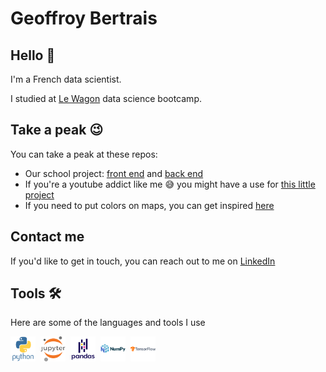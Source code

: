 # Geoffroy Bertrais

## Hello :wave:

I'm a French data scientist.

I studied at [Le Wagon](https://github.com/lewagon) data science bootcamp.

## Take a peak :wink:

You can take a peak at these repos:
* Our school project: [front end](https://github.com/JulianBreaud/ephesusWeb) and [back end](https://github.com/GeoffroyGit/ephesus)
* If you're a youtube addict like me :sweat_smile: you might have a use for [this little project](https://github.com/GeoffroyGit/youtubeWatchlist)
* If you need to put colors on maps, you can get inspired [here](https://github.com/GeoffroyGit/abeona)

## Contact me

If you'd like to get in touch, you can reach out to me on [LinkedIn](https://fr.linkedin.com/in/geoffroybertrais)

## Tools :hammer_and_wrench:

Here are some of the languages and tools I use

<div>
  <img src="https://github.com/devicons/devicon/blob/master/icons/python/python-original-wordmark.svg" title="python" alt="python" width="40" height="40"/>&nbsp;
  <img src="https://github.com/devicons/devicon/blob/master/icons/jupyter/jupyter-original-wordmark.svg" title="jupyter" alt="jupyter" width="40" height="40"/>&nbsp;
  <img src="https://github.com/devicons/devicon/blob/master/icons/pandas/pandas-original-wordmark.svg" title="pandas" alt="pandas" width="40" height="40"/>&nbsp;
  <img src="https://github.com/devicons/devicon/blob/master/icons/numpy/numpy-original-wordmark.svg" title="numpy" alt="numpy" width="40" height="40"/>&nbsp;
  <img src="https://github.com/devicons/devicon/blob/master/icons/tensorflow/tensorflow-original-wordmark.svg" title="tensorflow" alt="tensorflow" width="40" height="40"/>&nbsp;
</div>
